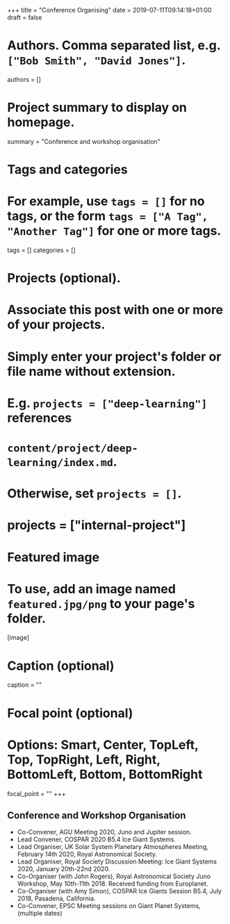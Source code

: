 +++
title = "Conference Organising"
date = 2019-07-11T09:14:18+01:00
draft = false

# Authors. Comma separated list, e.g. `["Bob Smith", "David Jones"]`.
authors = []

# Project summary to display on homepage.
summary = "Conference and workshop organisation"


# Tags and categories
# For example, use `tags = []` for no tags, or the form `tags = ["A Tag", "Another Tag"]` for one or more tags.
tags = []
categories = []

# Projects (optional).
#   Associate this post with one or more of your projects.
#   Simply enter your project's folder or file name without extension.
#   E.g. `projects = ["deep-learning"]` references
#   `content/project/deep-learning/index.md`.
#   Otherwise, set `projects = []`.
# projects = ["internal-project"]

# Featured image
# To use, add an image named `featured.jpg/png` to your page's folder.
[image]
  # Caption (optional)
  caption = ""

  # Focal point (optional)
  # Options: Smart, Center, TopLeft, Top, TopRight, Left, Right, BottomLeft, Bottom, BottomRight
  focal_point = ""
+++

## Conference and Workshop Organisation

* Co-Convener, AGU Meeting 2020, Juno and Jupiter session.
* Lead Convener, COSPAR 2020 B5.4 Ice Giant Systems.
* Lead Organiser, UK Solar System Planetary Atmospheres Meeting, February 14th 2020, Royal Astronomical Society.
* Lead Organiser, Royal Society Discussion Meeting: Ice Giant Systems 2020, January 20th-22nd 2020.
* Co-Organiser (with John Rogers), Royal Astronomical Society Juno Workshop, May 10th-11th 2018.  Received funding from Europlanet.
* Co-Organiser (with Amy Simon), COSPAR Ice Giants Session B5.4, July 2018, Pasadena, California.
* Co-Convener, EPSC Meeting sessions on Giant Planet Systems, (multiple dates)
